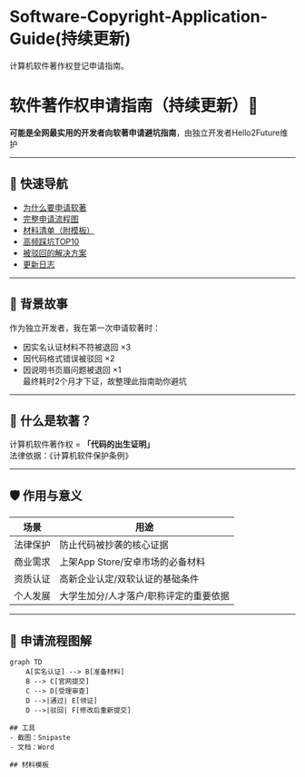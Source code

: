 # Software-Copyright-Application-Guide(持续更新)
计算机软件著作权登记申请指南。


# 软件著作权申请指南（持续更新）🚀

**可能是全网最实用的开发者向软著申请避坑指南**，由独立开发者Hello2Future维护

---

## 📌 快速导航
- [为什么要申请软著](#-作用与意义)
- [完整申请流程图](#-申请流程图解)
- [材料清单（附模板）](#-材料清单与模板)
- [高频踩坑TOP10](#❗-高频踩坑清单)
- [被驳回的解决方案](#-常见驳回原因与对策)
- [更新日志](#-更新日志)

---

## 🧭 背景故事
作为独立开发者，我在第一次申请软著时：
- 因实名认证材料不符被退回 ×3
- 因代码格式错误被驳回 ×2
- 因说明书页眉问题被退回 ×1  
最终耗时2个月才下证，故整理此指南助你避坑

---

## 📜 什么是软著？
计算机软件著作权 = **「代码的出生证明」**  
法律依据：《计算机软件保护条例》

---

## 🛡️ 作用与意义
| 场景 | 用途 |
|------|------|
| 法律保护 | 防止代码被抄袭的核心证据 |
| 商业需求 | 上架App Store/安卓市场的必备材料 |
| 资质认证 | 高新企业认定/双软认证的基础条件 |
| 个人发展 | 大学生加分/人才落户/职称评定的重要依据 |

---

## 📂 申请流程图解
```mermaid
graph TD
    A[实名认证] --> B[准备材料]
    B --> C[官网提交]
    C --> D[受理审查]
    D -->|通过| E[领证]
    D -->|驳回| F[修改后重新提交]

## 工具
- 截图：Snipaste
- 文档：Word

## 材料模板

